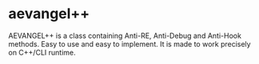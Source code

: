 # aevangel++
AEVANGEL++ is a class containing Anti-RE, Anti-Debug and Anti-Hook methods. Easy to use and easy to implement. It is made to work precisely on C++/CLI runtime.
